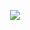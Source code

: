 <p align="center">
   <img src="https://capsule-render.vercel.app/api?type=rounded&height=300&color=gradient&text=nusuntnight&reversal=false"/>
</p>
